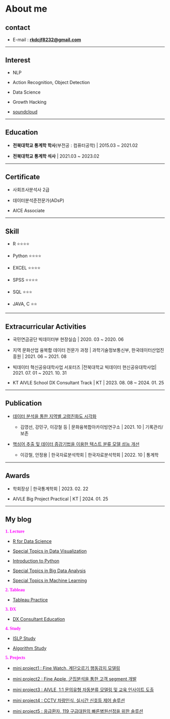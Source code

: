 
# About me

## contact

* E-mail : **rkdcjf8232@gmail.com**

***

## Interest

* NLP

* Action Recognition, Object Detection

* Data Science

* Growth Hacking

* [soundcloud](https://soundcloud.com/qfmtzwxyygft/sets/cic-2nd-mixtape-outro)

***

## Education

* **전북대학교 통계학 학사**(부전공 : 컴퓨터공학) | 2015.03 ~ 2021.02

* **전북대학교 통계학 석사**  | 2021.03 ~ 2023.02

***

## Certificate

* 사회조사분석사 2급

* 데이터분석준전문가(ADsP)

* AICE Associate

***

## Skill

* R ⭐⭐⭐⭐

* Python ⭐⭐⭐⭐

* EXCEL  ⭐⭐⭐⭐

* SPSS ⭐⭐⭐⭐

* SQL  ⭐⭐⭐

* JAVA, C  ⭐⭐


*** 
## Extracurricular Activities

* 국민연금공단 빅데이터부 현장실습 | 2020. 03 ~ 2020. 06

* 지역 문화산업 융복합 데이터 전문가 과정 | 과학기술정보통신부, 한국데이터산업진흥원 | 2021. 06 ~ 2021. 08

* 빅데이터 혁신공유대학사업 서포터즈 |전북대학교 빅데이터 현신공유대학사업| 2021. 07. 01 ~ 2021. 10. 31

* KT AIVLE School DX Consultant Track | KT | 2023. 08. 08 ~ 2024. 01. 25

***

## Publication

* [데이터 분석을 통한 지역별 고령친화도 시각화](https://www.kci.go.kr/kciportal/ci/sereArticleSearch/ciSereArtiView.kci?sereArticleSearchBean.artiId=ART002773972)

	* 김영선, 강민구, 이강철 등  | 문화융복합아카이빙연구소 | 2021. 10 | 기록관리/보존 

* [핵심어 추출 및 데이터 증강기법을 이용한 텍스트 분류 모델 성능 개선](https://www.kci.go.kr/kciportal/ci/sereArticleSearch/ciSereArtiView.kci?sereArticleSearchBean.artiId=ART002890029)
    
	* 이강철, 안정용 | 한국자료분석학회 | 한국자료분석학회 | 2022. 10 | 통계학
    
***

## Awards

* 학회장상 | 한국통계학회 | 2023. 02. 22

* AIVLE Big Project Practical | KT | 2024. 01. 25

***

## My blog

<span style = "font-family : NanumSquare; font-size : 1em; color : Fuchsia;"> **1. Lecture**</span>

* [R for Data Science](https://gangcheol.github.io/mysite/posts/Lecture/RFD/%ED%86%B5%EA%B3%84%EB%B6%84%EC%84%9D/2021-06-01-01.%20sampling.html)

* [Special Topics in Data Visualization](https://gangcheol.github.io/mysite/posts/Lecture/STDV/2023-02-24-boxplot,%20histogram.html)

* [Introduction to Python](https://gangcheol.github.io/mysite/posts/Lecture/IP/2023-08-01-01wk.html)

* [Special Topics in Big Data Analysis](https://gangcheol.github.io/mysite/posts/Lecture/STBD/2022-03-08-(1%EC%A3%BC%EC%B0%A8).html)

* [Special Topics in Machine Learning](https://gangcheol.github.io/mysite/posts/Lecture/STML/2022-01-27-Intro.html)

<span style = "font-family : NanumSquare; font-size : 1em; color : Fuchsia"> **2. Tableau**</span>

* [Tableau Practice](https://gangcheol.github.io/TI2023/)

<span style = "font-family : NanumSquare; font-size : 1em; color : Fuchsia"> **3. DX**</span>

* [DX Consultant Education](https://gangcheol.github.io/mysite2/)

<span style = "font-family : NanumSquare; font-size : 1em; color : Fuchsia"> **4. Study**</span>

* [ISLP Study](https://gangcheol.github.io/ISLP2023/)

* [Algorithm Study](https://gangcheol.github.io/IA2023/)

<span style = "font-family : NanumSquare; font-size : 1em; color : Fuchsia"> **5. Projects**</span>

* [mini project1 : Fine Watch, 계단오르기 행동감지 모델링](https://gangcheol.github.io/projects/posts/mini%20projects/Fine%20Watch/2023-09-20-00%20.%20EDA%20,%20modeling.html)

* [mini project2 : Fine Apple, 군집분석을 통한 고객 segment 개발](https://gangcheol.github.io/projects/posts/mini%20projects/Fine%20Apple/2023-09-26-00.%20EDA.html)

* [mini project3 :  AIVLE, 1:1 문의유형 자동분류 모델링 및 교육 인사이트 도출](https://gangcheol.github.io/projects/posts/mini%20projects/AIVLE/2023-10-16-00.%20%EB%AC%B8%EC%9D%98%20%EC%9C%A0%ED%98%95%20%EC%9E%90%EB%8F%99%EB%B6%84%EB%A5%98%20%EB%AA%A8%EB%8D%B8%EB%A7%81%20%EC%83%9D%EC%84%B1.html)
 
* [mini project4 :  CCTV 차량인식, 실시간 신호등 제어 솔루션](https://gangcheol.github.io/projects/posts/mini%20projects/CCTV%20%EC%B0%A8%EB%9F%89%EC%9D%B8%EC%8B%9D/2023-10-23-00.%20%EC%8B%A4%EC%8B%9C%EA%B0%84%20%EC%8B%A0%ED%98%B8%EB%93%B1%20%EC%A0%9C%EC%96%B4.html)

* [mini project5 : 응급환자, 119 구급대원의 빠른병원선정을 위한 솔루션](https://gangcheol.github.io/projects/posts/mini%20projects/%EB%B3%91%EC%9B%90%EC%84%A0%EC%A0%95%20%EC%86%94%EB%A3%A8%EC%85%98/2023-10-30-00.%20%EB%8D%B0%EC%9D%B4%ED%84%B0%20%EA%B0%80%EC%A0%B8%EC%98%A4%EA%B8%B0.html)

